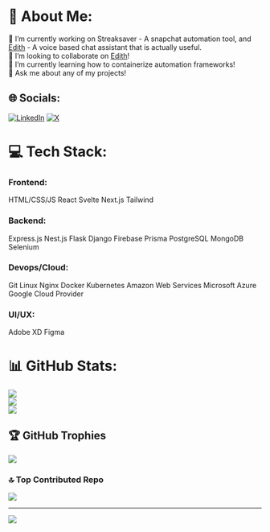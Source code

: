 # 💫 About Me:
🔭 I’m currently working on Streaksaver - A snapchat automation tool, and [Edith](https://github.com/nateloeffel/edith-util) - A voice based chat assistant that is actually useful.<br>👯 I’m looking to collaborate on [Edith](https://github.com/nateloeffel/edith-util)!<br>🌱 I’m currently learning how to containerize automation frameworks!<br>💬 Ask me about any of my projects!


## 🌐 Socials:
[![LinkedIn](https://img.shields.io/badge/LinkedIn-%230077B5.svg?logo=linkedin&logoColor=white)](https://linkedin.com/in/nateloeffel) [![X](https://img.shields.io/badge/X-black.svg?logo=X&logoColor=white)](https://x.com/nateloeffel) 

# 💻 Tech Stack:
### Frontend:
HTML/CSS/JS
React
Svelte
Next.js
Tailwind

### Backend:
Express.js
Nest.js
Flask
Django
Firebase
Prisma
PostgreSQL
MongoDB
Selenium

### Devops/Cloud:
Git
Linux
Nginx
Docker
Kubernetes
Amazon Web Services
Microsoft Azure
Google Cloud Provider

### UI/UX:
Adobe XD
Figma
# 📊 GitHub Stats:
![](https://github-readme-stats.vercel.app/api?username=nateloeffel&theme=dark&hide_border=false&include_all_commits=false&count_private=false)<br/>
![](https://github-readme-streak-stats.herokuapp.com/?user=nateloeffel&theme=dark&hide_border=false)<br/>
![](https://github-readme-stats.vercel.app/api/top-langs/?username=nateloeffel&theme=dark&hide_border=false&include_all_commits=false&count_private=false&layout=compact)

## 🏆 GitHub Trophies
![](https://github-profile-trophy.vercel.app/?username=nateloeffel&theme=default&no-frame=false&no-bg=true&margin-w=4)

### 🔝 Top Contributed Repo
![](https://github-contributor-stats.vercel.app/api?username=nateloeffel&limit=5&theme=dark&combine_all_yearly_contributions=true)

---
[![](https://visitcount.itsvg.in/api?id=nateloeffel&icon=0&color=0)](https://visitcount.itsvg.in)

<!-- Proudly created with GPRM ( https://gprm.itsvg.in ) -->
